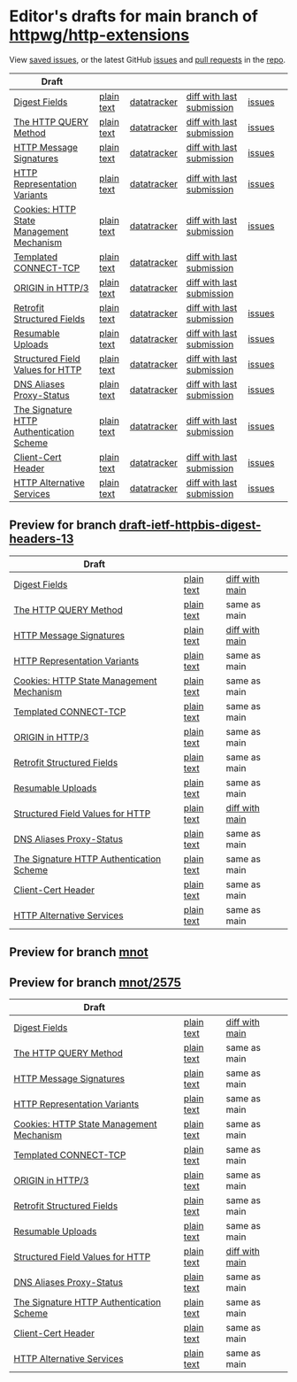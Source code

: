 # Editor's drafts for main branch of [httpwg/http-extensions](https://github.com/httpwg/http-extensions)

View [saved issues](issues.html), or the latest GitHub [issues](https://github.com/httpwg/http-extensions/issues) and [pull requests](https://github.com/httpwg/http-extensions/pulls) in the [repo](https://github.com/httpwg/http-extensions).

| Draft |     |     |     |     |     |
| ----- | --- | --- | --- | --- | --- |
| [Digest Fields](./draft-ietf-httpbis-digest-headers.html "Digest Fields (HTML)") | [plain text](./draft-ietf-httpbis-digest-headers.txt "Digest Fields (Text)") | [datatracker](https://datatracker.ietf.org/doc/draft-ietf-httpbis-digest-headers "Datatracker for draft-ietf-httpbis-digest-headers") | [diff with last submission](https://author-tools.ietf.org/api/iddiff?doc_1=draft-ietf-httpbis-digest-headers&url_2=https://httpwg.github.io/http-extensions/draft-ietf-httpbis-digest-headers.txt) | [issues](https://github.com/httpwg/http-extensions/labels/digest-headers) |
| [The HTTP QUERY Method](./draft-ietf-httpbis-safe-method-w-body.html "The HTTP QUERY Method (HTML)") | [plain text](./draft-ietf-httpbis-safe-method-w-body.txt "The HTTP QUERY Method (Text)") | [datatracker](https://datatracker.ietf.org/doc/draft-ietf-httpbis-safe-method-w-body "Datatracker for draft-ietf-httpbis-safe-method-w-body") | [diff with last submission](https://author-tools.ietf.org/api/iddiff?doc_1=draft-ietf-httpbis-safe-method-w-body&url_2=https://httpwg.github.io/http-extensions/draft-ietf-httpbis-safe-method-w-body.txt) | [issues](https://github.com/httpwg/http-extensions/labels/safe-method-w-body) |
| [HTTP Message Signatures](./draft-ietf-httpbis-message-signatures.html "HTTP Message Signatures (HTML)") | [plain text](./draft-ietf-httpbis-message-signatures.txt "HTTP Message Signatures (Text)") | [datatracker](https://datatracker.ietf.org/doc/draft-ietf-httpbis-message-signatures "Datatracker for draft-ietf-httpbis-message-signatures") | [diff with last submission](https://author-tools.ietf.org/api/iddiff?doc_1=draft-ietf-httpbis-message-signatures&url_2=https://httpwg.github.io/http-extensions/draft-ietf-httpbis-message-signatures.txt) | [issues](https://github.com/httpwg/http-extensions/labels/signatures) |
| [HTTP Representation Variants](./draft-ietf-httpbis-variants.html "HTTP Representation Variants (HTML)") | [plain text](./draft-ietf-httpbis-variants.txt "HTTP Representation Variants (Text)") | [datatracker](https://datatracker.ietf.org/doc/draft-ietf-httpbis-variants "Datatracker for draft-ietf-httpbis-variants") | [diff with last submission](https://author-tools.ietf.org/api/iddiff?doc_1=draft-ietf-httpbis-variants&url_2=https://httpwg.github.io/http-extensions/draft-ietf-httpbis-variants.txt) | [issues](https://github.com/httpwg/http-extensions/labels/variants) |
| [Cookies: HTTP State Management Mechanism](./draft-ietf-httpbis-rfc6265bis.html "Cookies: HTTP State Management Mechanism (HTML)") | [plain text](./draft-ietf-httpbis-rfc6265bis.txt "Cookies: HTTP State Management Mechanism (Text)") | [datatracker](https://datatracker.ietf.org/doc/draft-ietf-httpbis-rfc6265bis "Datatracker for draft-ietf-httpbis-rfc6265bis") | [diff with last submission](https://author-tools.ietf.org/api/iddiff?doc_1=draft-ietf-httpbis-rfc6265bis&url_2=https://httpwg.github.io/http-extensions/draft-ietf-httpbis-rfc6265bis.txt) | [issues](https://github.com/httpwg/http-extensions/labels/6265bis) |
| [Templated CONNECT-TCP](./draft-ietf-httpbis-connect-tcp.html "Template-Driven HTTP CONNECT Proxying for TCP (HTML)") | [plain text](./draft-ietf-httpbis-connect-tcp.txt "Template-Driven HTTP CONNECT Proxying for TCP (Text)") | [datatracker](https://datatracker.ietf.org/doc/draft-ietf-httpbis-connect-tcp "Datatracker for draft-ietf-httpbis-connect-tcp") | [diff with last submission](https://author-tools.ietf.org/api/iddiff?doc_1=draft-ietf-httpbis-connect-tcp&url_2=https://httpwg.github.io/http-extensions/draft-ietf-httpbis-connect-tcp.txt) |  |
| [ORIGIN in HTTP/3](./draft-ietf-httpbis-origin-h3.html "The ORIGIN Extension in HTTP/3 (HTML)") | [plain text](./draft-ietf-httpbis-origin-h3.txt "The ORIGIN Extension in HTTP/3 (Text)") | [datatracker](https://datatracker.ietf.org/doc/draft-ietf-httpbis-origin-h3 "Datatracker for draft-ietf-httpbis-origin-h3") | [diff with last submission](https://author-tools.ietf.org/api/iddiff?doc_1=draft-ietf-httpbis-origin-h3&url_2=https://httpwg.github.io/http-extensions/draft-ietf-httpbis-origin-h3.txt) |  |
| [Retrofit Structured Fields](./draft-ietf-httpbis-retrofit.html "Retrofit Structured Fields for HTTP (HTML)") | [plain text](./draft-ietf-httpbis-retrofit.txt "Retrofit Structured Fields for HTTP (Text)") | [datatracker](https://datatracker.ietf.org/doc/draft-ietf-httpbis-retrofit "Datatracker for draft-ietf-httpbis-retrofit") | [diff with last submission](https://author-tools.ietf.org/api/iddiff?doc_1=draft-ietf-httpbis-retrofit&url_2=https://httpwg.github.io/http-extensions/draft-ietf-httpbis-retrofit.txt) | [issues](https://github.com/httpwg/http-extensions/labels/retrofit) |
| [Resumable Uploads](./draft-ietf-httpbis-resumable-upload.html "Resumable Uploads for HTTP (HTML)") | [plain text](./draft-ietf-httpbis-resumable-upload.txt "Resumable Uploads for HTTP (Text)") | [datatracker](https://datatracker.ietf.org/doc/draft-ietf-httpbis-resumable-upload "Datatracker for draft-ietf-httpbis-resumable-upload") | [diff with last submission](https://author-tools.ietf.org/api/iddiff?doc_1=draft-ietf-httpbis-resumable-upload&url_2=https://httpwg.github.io/http-extensions/draft-ietf-httpbis-resumable-upload.txt) | [issues](https://github.com/httpwg/http-extensions/labels/resumable-upload) |
| [Structured Field Values for HTTP](./draft-ietf-httpbis-sfbis.html "Structured Field Values for HTTP (HTML)") | [plain text](./draft-ietf-httpbis-sfbis.txt "Structured Field Values for HTTP (Text)") | [datatracker](https://datatracker.ietf.org/doc/draft-ietf-httpbis-sfbis "Datatracker for draft-ietf-httpbis-sfbis") | [diff with last submission](https://author-tools.ietf.org/api/iddiff?doc_1=draft-ietf-httpbis-sfbis&url_2=https://httpwg.github.io/http-extensions/draft-ietf-httpbis-sfbis.txt) | [issues](https://github.com/httpwg/http-extensions/labels/header-structure) |
| [DNS Aliases Proxy-Status](./draft-ietf-httpbis-alias-proxy-status.html "HTTP Proxy-Status Parameter for Next-Hop Aliases (HTML)") | [plain text](./draft-ietf-httpbis-alias-proxy-status.txt "HTTP Proxy-Status Parameter for Next-Hop Aliases (Text)") | [datatracker](https://datatracker.ietf.org/doc/draft-ietf-httpbis-alias-proxy-status "Datatracker for draft-ietf-httpbis-alias-proxy-status") | [diff with last submission](https://author-tools.ietf.org/api/iddiff?doc_1=draft-ietf-httpbis-alias-proxy-status&url_2=https://httpwg.github.io/http-extensions/draft-ietf-httpbis-alias-proxy-status.txt) | [issues](https://github.com/httpwg/http-extensions/labels/alias-proxy-status) |
| [The Signature HTTP Authentication Scheme](./draft-ietf-httpbis-unprompted-auth.html "The Signature HTTP Authentication Scheme (HTML)") | [plain text](./draft-ietf-httpbis-unprompted-auth.txt "The Signature HTTP Authentication Scheme (Text)") | [datatracker](https://datatracker.ietf.org/doc/draft-ietf-httpbis-unprompted-auth "Datatracker for draft-ietf-httpbis-unprompted-auth") | [diff with last submission](https://author-tools.ietf.org/api/iddiff?doc_1=draft-ietf-httpbis-unprompted-auth&url_2=https://httpwg.github.io/http-extensions/draft-ietf-httpbis-unprompted-auth.txt) | [issues](https://github.com/httpwg/http-extensions/labels/unprompted-auth) |
| [Client-Cert Header](./draft-ietf-httpbis-client-cert-field.html "Client-Cert HTTP Header Field (HTML)") | [plain text](./draft-ietf-httpbis-client-cert-field.txt "Client-Cert HTTP Header Field (Text)") | [datatracker](https://datatracker.ietf.org/doc/draft-ietf-httpbis-client-cert-field "Datatracker for draft-ietf-httpbis-client-cert-field") | [diff with last submission](https://author-tools.ietf.org/api/iddiff?doc_1=draft-ietf-httpbis-client-cert-field&url_2=https://httpwg.github.io/http-extensions/draft-ietf-httpbis-client-cert-field.txt) | [issues](https://github.com/httpwg/http-extensions/labels/client-cert-field) |
| [HTTP Alternative Services](./draft-ietf-httpbis-rfc7838bis.html "HTTP Alternative Services (HTML)") | [plain text](./draft-ietf-httpbis-rfc7838bis.txt "HTTP Alternative Services (Text)") | [datatracker](https://datatracker.ietf.org/doc/draft-ietf-httpbis-rfc7838bis "Datatracker for draft-ietf-httpbis-rfc7838bis") | [diff with last submission](https://author-tools.ietf.org/api/iddiff?doc_1=draft-ietf-httpbis-rfc7838bis&url_2=https://httpwg.github.io/http-extensions/draft-ietf-httpbis-rfc7838bis.txt) | [issues](https://github.com/httpwg/http-extensions/labels/alt-svc) |

## Preview for branch [draft-ietf-httpbis-digest-headers-13](draft-ietf-httpbis-digest-headers-13)

| Draft |     |     |     |
| ----- | --- | --- | --- |
| [Digest Fields](draft-ietf-httpbis-digest-headers-13/draft-ietf-httpbis-digest-headers.html "Digest Fields (HTML)") | [plain text](draft-ietf-httpbis-digest-headers-13/draft-ietf-httpbis-digest-headers.txt "Digest Fields (Text)") | [diff with main](https://author-tools.ietf.org/api/iddiff?url_1=https://httpwg.github.io/http-extensions/draft-ietf-httpbis-digest-headers.txt&url_2=https://httpwg.github.io/http-extensions/draft-ietf-httpbis-digest-headers-13/draft-ietf-httpbis-digest-headers.txt) |
| [The HTTP QUERY Method](draft-ietf-httpbis-digest-headers-13/draft-ietf-httpbis-safe-method-w-body.html "The HTTP QUERY Method (HTML)") | [plain text](draft-ietf-httpbis-digest-headers-13/draft-ietf-httpbis-safe-method-w-body.txt "The HTTP QUERY Method (Text)") | same as main |
| [HTTP Message Signatures](draft-ietf-httpbis-digest-headers-13/draft-ietf-httpbis-message-signatures.html "HTTP Message Signatures (HTML)") | [plain text](draft-ietf-httpbis-digest-headers-13/draft-ietf-httpbis-message-signatures.txt "HTTP Message Signatures (Text)") | [diff with main](https://author-tools.ietf.org/api/iddiff?url_1=https://httpwg.github.io/http-extensions/draft-ietf-httpbis-message-signatures.txt&url_2=https://httpwg.github.io/http-extensions/draft-ietf-httpbis-digest-headers-13/draft-ietf-httpbis-message-signatures.txt) |
| [HTTP Representation Variants](draft-ietf-httpbis-digest-headers-13/draft-ietf-httpbis-variants.html "HTTP Representation Variants (HTML)") | [plain text](draft-ietf-httpbis-digest-headers-13/draft-ietf-httpbis-variants.txt "HTTP Representation Variants (Text)") | same as main |
| [Cookies: HTTP State Management Mechanism](draft-ietf-httpbis-digest-headers-13/draft-ietf-httpbis-rfc6265bis.html "Cookies: HTTP State Management Mechanism (HTML)") | [plain text](draft-ietf-httpbis-digest-headers-13/draft-ietf-httpbis-rfc6265bis.txt "Cookies: HTTP State Management Mechanism (Text)") | same as main |
| [Templated CONNECT-TCP](draft-ietf-httpbis-digest-headers-13/draft-ietf-httpbis-connect-tcp.html "Template-Driven HTTP CONNECT Proxying for TCP (HTML)") | [plain text](draft-ietf-httpbis-digest-headers-13/draft-ietf-httpbis-connect-tcp.txt "Template-Driven HTTP CONNECT Proxying for TCP (Text)") | same as main |
| [ORIGIN in HTTP/3](draft-ietf-httpbis-digest-headers-13/draft-ietf-httpbis-origin-h3.html "The ORIGIN Extension in HTTP/3 (HTML)") | [plain text](draft-ietf-httpbis-digest-headers-13/draft-ietf-httpbis-origin-h3.txt "The ORIGIN Extension in HTTP/3 (Text)") | same as main |
| [Retrofit Structured Fields](draft-ietf-httpbis-digest-headers-13/draft-ietf-httpbis-retrofit.html "Retrofit Structured Fields for HTTP (HTML)") | [plain text](draft-ietf-httpbis-digest-headers-13/draft-ietf-httpbis-retrofit.txt "Retrofit Structured Fields for HTTP (Text)") | same as main |
| [Resumable Uploads](draft-ietf-httpbis-digest-headers-13/draft-ietf-httpbis-resumable-upload.html "Resumable Uploads for HTTP (HTML)") | [plain text](draft-ietf-httpbis-digest-headers-13/draft-ietf-httpbis-resumable-upload.txt "Resumable Uploads for HTTP (Text)") | same as main |
| [Structured Field Values for HTTP](draft-ietf-httpbis-digest-headers-13/draft-ietf-httpbis-sfbis.html "Structured Field Values for HTTP (HTML)") | [plain text](draft-ietf-httpbis-digest-headers-13/draft-ietf-httpbis-sfbis.txt "Structured Field Values for HTTP (Text)") | [diff with main](https://author-tools.ietf.org/api/iddiff?url_1=https://httpwg.github.io/http-extensions/draft-ietf-httpbis-sfbis.txt&url_2=https://httpwg.github.io/http-extensions/draft-ietf-httpbis-digest-headers-13/draft-ietf-httpbis-sfbis.txt) |
| [DNS Aliases Proxy-Status](draft-ietf-httpbis-digest-headers-13/draft-ietf-httpbis-alias-proxy-status.html "HTTP Proxy-Status Parameter for Next-Hop Aliases (HTML)") | [plain text](draft-ietf-httpbis-digest-headers-13/draft-ietf-httpbis-alias-proxy-status.txt "HTTP Proxy-Status Parameter for Next-Hop Aliases (Text)") | same as main |
| [The Signature HTTP Authentication Scheme](draft-ietf-httpbis-digest-headers-13/draft-ietf-httpbis-unprompted-auth.html "The Signature HTTP Authentication Scheme (HTML)") | [plain text](draft-ietf-httpbis-digest-headers-13/draft-ietf-httpbis-unprompted-auth.txt "The Signature HTTP Authentication Scheme (Text)") | same as main |
| [Client-Cert Header](draft-ietf-httpbis-digest-headers-13/draft-ietf-httpbis-client-cert-field.html "Client-Cert HTTP Header Field (HTML)") | [plain text](draft-ietf-httpbis-digest-headers-13/draft-ietf-httpbis-client-cert-field.txt "Client-Cert HTTP Header Field (Text)") | same as main |
| [HTTP Alternative Services](draft-ietf-httpbis-digest-headers-13/draft-ietf-httpbis-rfc7838bis.html "HTTP Alternative Services (HTML)") | [plain text](draft-ietf-httpbis-digest-headers-13/draft-ietf-httpbis-rfc7838bis.txt "HTTP Alternative Services (Text)") | same as main |

## Preview for branch [mnot](mnot)

## Preview for branch [mnot/2575](mnot/2575)

| Draft |     |     |     |
| ----- | --- | --- | --- |
| [Digest Fields](mnot/2575/draft-ietf-httpbis-digest-headers.html "Digest Fields (HTML)") | [plain text](mnot/2575/draft-ietf-httpbis-digest-headers.txt "Digest Fields (Text)") | [diff with main](https://author-tools.ietf.org/api/iddiff?url_1=https://httpwg.github.io/http-extensions/draft-ietf-httpbis-digest-headers.txt&url_2=https://httpwg.github.io/http-extensions/mnot/2575/draft-ietf-httpbis-digest-headers.txt) |
| [The HTTP QUERY Method](mnot/2575/draft-ietf-httpbis-safe-method-w-body.html "The HTTP QUERY Method (HTML)") | [plain text](mnot/2575/draft-ietf-httpbis-safe-method-w-body.txt "The HTTP QUERY Method (Text)") | same as main |
| [HTTP Message Signatures](mnot/2575/draft-ietf-httpbis-message-signatures.html "HTTP Message Signatures (HTML)") | [plain text](mnot/2575/draft-ietf-httpbis-message-signatures.txt "HTTP Message Signatures (Text)") | same as main |
| [HTTP Representation Variants](mnot/2575/draft-ietf-httpbis-variants.html "HTTP Representation Variants (HTML)") | [plain text](mnot/2575/draft-ietf-httpbis-variants.txt "HTTP Representation Variants (Text)") | same as main |
| [Cookies: HTTP State Management Mechanism](mnot/2575/draft-ietf-httpbis-rfc6265bis.html "Cookies: HTTP State Management Mechanism (HTML)") | [plain text](mnot/2575/draft-ietf-httpbis-rfc6265bis.txt "Cookies: HTTP State Management Mechanism (Text)") | same as main |
| [Templated CONNECT-TCP](mnot/2575/draft-ietf-httpbis-connect-tcp.html "Template-Driven HTTP CONNECT Proxying for TCP (HTML)") | [plain text](mnot/2575/draft-ietf-httpbis-connect-tcp.txt "Template-Driven HTTP CONNECT Proxying for TCP (Text)") | same as main |
| [ORIGIN in HTTP/3](mnot/2575/draft-ietf-httpbis-origin-h3.html "The ORIGIN Extension in HTTP/3 (HTML)") | [plain text](mnot/2575/draft-ietf-httpbis-origin-h3.txt "The ORIGIN Extension in HTTP/3 (Text)") | same as main |
| [Retrofit Structured Fields](mnot/2575/draft-ietf-httpbis-retrofit.html "Retrofit Structured Fields for HTTP (HTML)") | [plain text](mnot/2575/draft-ietf-httpbis-retrofit.txt "Retrofit Structured Fields for HTTP (Text)") | same as main |
| [Resumable Uploads](mnot/2575/draft-ietf-httpbis-resumable-upload.html "Resumable Uploads for HTTP (HTML)") | [plain text](mnot/2575/draft-ietf-httpbis-resumable-upload.txt "Resumable Uploads for HTTP (Text)") | same as main |
| [Structured Field Values for HTTP](mnot/2575/draft-ietf-httpbis-sfbis.html "Structured Field Values for HTTP (HTML)") | [plain text](mnot/2575/draft-ietf-httpbis-sfbis.txt "Structured Field Values for HTTP (Text)") | [diff with main](https://author-tools.ietf.org/api/iddiff?url_1=https://httpwg.github.io/http-extensions/draft-ietf-httpbis-sfbis.txt&url_2=https://httpwg.github.io/http-extensions/mnot/2575/draft-ietf-httpbis-sfbis.txt) |
| [DNS Aliases Proxy-Status](mnot/2575/draft-ietf-httpbis-alias-proxy-status.html "HTTP Proxy-Status Parameter for Next-Hop Aliases (HTML)") | [plain text](mnot/2575/draft-ietf-httpbis-alias-proxy-status.txt "HTTP Proxy-Status Parameter for Next-Hop Aliases (Text)") | same as main |
| [The Signature HTTP Authentication Scheme](mnot/2575/draft-ietf-httpbis-unprompted-auth.html "The Signature HTTP Authentication Scheme (HTML)") | [plain text](mnot/2575/draft-ietf-httpbis-unprompted-auth.txt "The Signature HTTP Authentication Scheme (Text)") | same as main |
| [Client-Cert Header](mnot/2575/draft-ietf-httpbis-client-cert-field.html "Client-Cert HTTP Header Field (HTML)") | [plain text](mnot/2575/draft-ietf-httpbis-client-cert-field.txt "Client-Cert HTTP Header Field (Text)") | same as main |
| [HTTP Alternative Services](mnot/2575/draft-ietf-httpbis-rfc7838bis.html "HTTP Alternative Services (HTML)") | [plain text](mnot/2575/draft-ietf-httpbis-rfc7838bis.txt "HTTP Alternative Services (Text)") | same as main |

